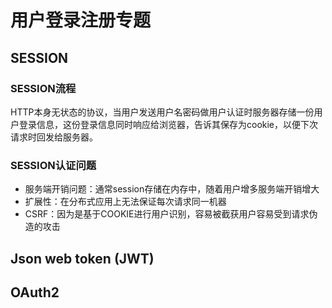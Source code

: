 # 用户登录注册专题

## SESSION
### SESSION流程
HTTP本身无状态的协议，当用户发送用户名密码做用户认证时服务器存储一份用户登录信息，这份登录信息同时响应给浏览器，告诉其保存为cookie，以便下次请求时回发给服务器。

### SESSION认证问题
- 服务端开销问题：通常session存储在内存中，随着用户增多服务端开销增大
- 扩展性：在分布式应用上无法保证每次请求同一机器
- CSRF：因为是基于COOKIE进行用户识别，容易被截获用户容易受到请求伪造的攻击

## Json web token (JWT)

## OAuth2
